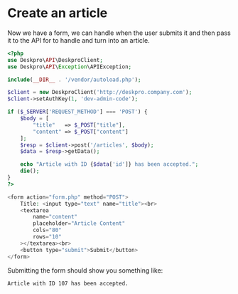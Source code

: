 # Create an article

Now we have a form, we can handle when the user submits it and then pass it to the API for to handle and turn into an article.

```php
<?php
use Deskpro\API\DeskproClient;
use Deskpro\API\Exception\APIException;

include(__DIR__ . '/vendor/autoload.php');

$client = new DeskproClient('http://deskpro.company.com');
$client->setAuthKey(1, 'dev-admin-code');

if ($_SERVER['REQUEST_METHOD'] === 'POST') {
    $body = [
        "title"   => $_POST["title"],
        "content" => $_POST["content"]
    ];
    $resp = $client->post('/articles', $body);
    $data = $resp->getData();

    echo "Article with ID {$data['id']} has been accepted.";
    die();
}
?>

<form action="form.php" method="POST">
    Title: <input type="text" name="title"><br>
    <textarea
        name="content"
        placeholder="Article Content"
        cols="80"
        rows="10"
    ></textarea><br>
    <button type="submit">Submit</button>
</form>
```

Submitting the form should show you something like:

```text
Article with ID 107 has been accepted.
```

